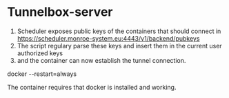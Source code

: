 
# Tunnelbox-server
1. Scheduler exposes public keys of the containers that should connect in https://scheduler.monroe-system.eu:4443/v1/backend/pubkeys
2. The script regulary parse these keys and insert them in the current user authorized keys
4. and the container can now establish the tunnel connection.

docker --restart=always


The container requires that docker is installed and working.
